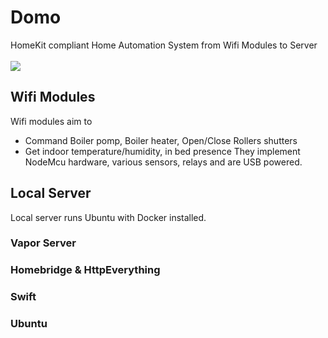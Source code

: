 # Domo
HomeKit compliant Home Automation System from Wifi Modules to Server
<br><br>
![](https://docs.google.com/uc?id=0BxOSr4OUvNOfQU1MRTBYV1FOSEU)
<br>
## Wifi Modules
Wifi modules aim to 
- Command Boiler pomp, Boiler heater, Open/Close Rollers shutters
- Get indoor temperature/humidity, in bed presence
They implement NodeMcu hardware, various sensors, relays and are USB powered. 
## Local Server
Local server runs Ubuntu with Docker installed. 
### Vapor Server
### Homebridge & HttpEverything
### Swift
### Ubuntu



